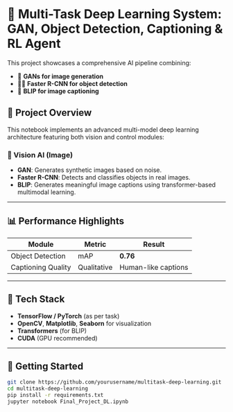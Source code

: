 # 🧠 Multi-Task Deep Learning System: GAN, Object Detection, Captioning & RL Agent

This project showcases a comprehensive AI pipeline combining:
- 🎨 **GANs for image generation**
- 🕵️‍♂️ **Faster R-CNN for object detection**
- 📝 **BLIP for image captioning**


## 📌 Project Overview

This notebook implements an advanced multi-model deep learning architecture featuring both vision and control modules:

### 🔷 Vision AI (Image)
- **GAN**: Generates synthetic images based on noise.
- **Faster R-CNN**: Detects and classifies objects in real images.
- **BLIP**: Generates meaningful image captions using transformer-based multimodal learning.
---

## 📊 Performance Highlights

| Module              | Metric        | Result            |
|---------------------|---------------|-------------------|
| Object Detection    | mAP           | **0.76**          |
| Captioning Quality  | Qualitative   | Human-like captions

---

## 🧩 Tech Stack

- **TensorFlow / PyTorch** (as per task)
- **OpenCV**, **Matplotlib**, **Seaborn** for visualization
- **Transformers** (for BLIP)
- **CUDA** (GPU recommended)

---

## 🚀 Getting Started

```bash
git clone https://github.com/yourusername/multitask-deep-learning.git
cd multitask-deep-learning
pip install -r requirements.txt
jupyter notebook Final_Project_DL.ipynb

